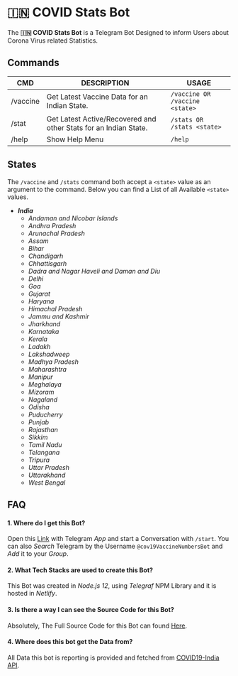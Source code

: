 # **🇮🇳 COVID Stats Bot**

The **🇮🇳 COVID Stats Bot** is a Telegram Bot Designed to inform Users about Corona Virus related Statistics.

## **Commands**

| CMD      | DESCRIPTION                                                      | USAGE                          |
| -------- | ---------------------------------------------------------------- | ------------------------------ |
| /vaccine | Get Latest Vaccine Data for an Indian State.                     | `/vaccine OR /vaccine <state>` |
| /stat    | Get Latest Active/Recovered and other Stats for an Indian State. | `/stats OR /stats <state>`     |
| /help    | Show Help Menu                                                   | `/help`                        |

## **States**

The `/vaccine` and `/stats` command both accept a `<state>` value as an argument to the command.
Below you can find a List of all Available `<state>` values.

- **_India_**
  - _Andaman and Nicobar Islands_
  - _Andhra Pradesh_
  - _Arunachal Pradesh_
  - _Assam_
  - _Bihar_
  - _Chandigarh_
  - _Chhattisgarh_
  - _Dadra and Nagar Haveli and Daman and Diu_
  - _Delhi_
  - _Goa_
  - _Gujarat_
  - _Haryana_
  - _Himachal Pradesh_
  - _Jammu and Kashmir_
  - _Jharkhand_
  - _Karnataka_
  - _Kerala_
  - _Ladakh_
  - _Lakshadweep_
  - _Madhya Pradesh_
  - _Maharashtra_
  - _Manipur_
  - _Meghalaya_
  - _Mizoram_
  - _Nagaland_
  - _Odisha_
  - _Puducherry_
  - _Punjab_
  - _Rajasthan_
  - _Sikkim_
  - _Tamil Nadu_
  - _Telangana_
  - _Tripura_
  - _Uttar Pradesh_
  - _Uttarakhand_
  - _West Bengal_

## **FAQ**

#### **1. Where do I get this Bot?**

Open this [Link](https://t.me/cov19VaccineNumbersBot) with Telegram _App_ and start a Conversation with `/start`. You can also _Search_ Telegram by the Username `@cov19VaccineNumbersBot` and _Add_ it to your _Group_.

#### **2. What Tech Stacks are used to create this Bot**?

This Bot was created in _Node.js 12_, using _Telegraf_ NPM Library and it is hosted in _Netlify_.

#### **3. Is there a way I can see the Source Code for this Bot?**

Absolutely, The Full Source Code for this Bot can found [Here](https://github.com/ARogueOtaku/covBot).

#### **4. Where does this bot get the Data from**?

All Data this bot is reporting is provided and fetched from [COVID19-India API](https://api.covid19india.org/).
